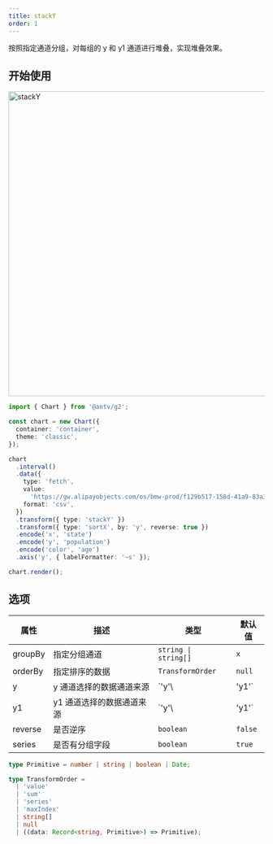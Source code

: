 ```yaml
---
title: stackY
order: 1
---
```


按照指定通道分组，对每组的 y 和 y1 通道进行堆叠，实现堆叠效果。

## 开始使用

<img alt="stackY" src="https://mdn.alipayobjects.com/huamei_qa8qxu/afts/img/A*GwDUQbVt9XYAAAAAAAAAAAAADmJ7AQ/original" width="600" />

```ts
import { Chart } from '@antv/g2';

const chart = new Chart({
  container: 'container',
  theme: 'classic',
});

chart
  .interval()
  .data({
    type: 'fetch',
    value:
      'https://gw.alipayobjects.com/os/bmw-prod/f129b517-158d-41a9-83a3-3294d639b39e.csv',
    format: 'csv',
  })
  .transform({ type: 'stackY' })
  .transform({ type: 'sortX', by: 'y', reverse: true })
  .encode('x', 'state')
  .encode('y', 'population')
  .encode('color', 'age')
  .axis('y', { labelFormatter: '~s' });

chart.render();
```

## 选项

| 属性               | 描述                                           | 类型                               | 默认值                 |
|-------------------|------------------------------------------------|-----------------------------------|-----------------------|
| groupBy           | 指定分组通道                                     | `string \| string[]`              | `x`                   |
| orderBy           | 指定排序的数据                                   | `TransformOrder`                   | `null`                |
| y                 | y 通道选择的数据通道来源                           | `'y'\ | 'y1'`                     | `y`                   |
| y1                | y1 通道选择的数据通道来源                          | `'y'\ | 'y1'`                     | `y1`                   |
| reverse           | 是否逆序                                        | `boolean`                          | `false`               |
| series            | 是否有分组字段                                   | `boolean`                         | `true`                 |

```ts
type Primitive = number | string | boolean | Date;

type TransformOrder =
  | 'value'
  | 'sum'
  | 'series'
  | 'maxIndex'
  | string[]
  | null
  | ((data: Record<string, Primitive>) => Primitive);
```

